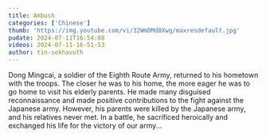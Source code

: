 ```yaml
---
title: Ambush
categories: ['Chinese']
thumb: 'https://img.youtube.com/vi/32WmDMd8Xwg/maxresdefault.jpg'
pudate: 2024-07-11T16:54:08
videos: 2024-07-11-16-51-53
author: tin-sokhavuth
---
```

Dong Mingcai, a soldier of the Eighth Route Army, returned to his hometown with the troops. The closer he was to his home, the more eager he was to go home to visit his elderly parents. He made many disguised reconnaissance and made positive contributions to the fight against the Japanese army. However, his parents were killed by the Japanese army, and his relatives never met. In a battle, he sacrificed heroically and exchanged his life for the victory of our army...